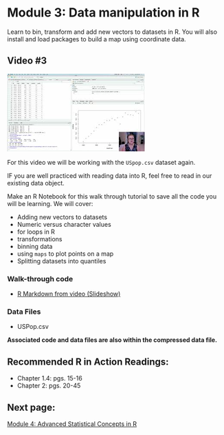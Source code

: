 Module 3: Data manipulation in R
================

Learn to bin, transform and add new vectors to datasets in R. You will
also install and load packages to build a map using coordinate data.

## Video #3

[![](../../images/mq2.jpg)](https://youtu.be/A8vYpOiyAg8)

For this video we will be working with the `USpop.csv` dataset again.

IF you are well practiced with reading data into R, feel free to read in
our existing data object.

Make an R Notebook for this walk through tutorial to save all the code
you will be learning. We will cover:

-   Adding new vectors to datasets
-   Numeric versus character values
-   for loops in R
-   transformations
-   binning data
-   using `maps` to plot points on a map
-   Splitting datasets into quantiles

### Walk-through code

-   [R Markdown from video
    (Slideshow)](http://htmlpreview.github.io/?https://github.com/StevisonLab/R_Mini_Course/blob/main/modules/Module_3/4.03.Data_Manipulation_in_R.html)

### Data Files

-   USPop.csv

**Associated code and data files are also within the compressed data
file.**

## Recommended R in Action Readings:

-   Chapter 1.4: pgs. 15-16
-   Chapter 2: pgs. 20-45

## Next page:

[Module 4: Advanced Statistical Concepts in
R](https://github.com/StevisonLab/R_Mini_Course/blob/main/modules/Module_4/module4.md)
